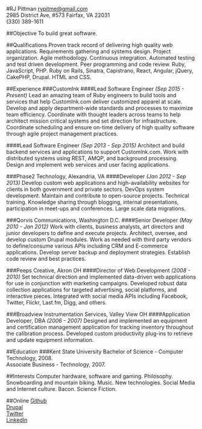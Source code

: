 #RJ Pittman
[rypitme@gmail.com](mailto:rypitme@gmail.com)  
2985 District Ave, #573
Fairfax, VA 22031  
(330) 389-1611  

##Objective
To build great software.

##Qualifications
Proven track record of delivering high quality web applications. Requirements gathering and systems design. Project organization. Agile methodology. Continuous integration. Automated testing and test driven development. Peer programming and code review. Ruby, JavaScript, PHP. Ruby on Rails, Sinatra, Capistrano, React, Angular, jQuery, CakePHP, Drupal. HTML and CSS.

##Experience
###CustomInk
####Lead Software Engineer *(Sep 2015 - Present)*
Lead an amazing team of Ruby engineers to build tools and services that help CustomInk.com deliver customized apparel at scale. Develop and apply department-wide standards and processes to maximize team efficiency. Coordinate with thought leaders across teams to help architect mission critical systems and set direction for infrastructure. Coordinate scheduling and ensure on-time delivery of high quality software through agile project management practices.

####Lead Software Engineer *(Sep 2013 - Sep 2015)*
Architect and build backend services and applications to support CustomInk.com. Work with distributed systems using REST, AMQP, and background processing. Design and implement web services and user facing applications.

###Phase2 Technology, Alexandria, VA
####Developer *(Jan 2012 - Sep 2013)*
Develop custom web applications and high-availability websites for clients in both government and private sectors. DevOps system development. Maintain and contribute to open-source projects. Technical training. Knowledge sharing through blogging, internal presentations, participation in meet-ups and conferences. Large scale data migrations.

###Qorvis Communications, Washington D.C.
####Senior Developer *(May 2010 - Jan 2012)*
Work with clients, business analysts, art directors and junior developers to define and execute projects. Architect, oversee, and develop custom Drupal modules. Work as needed with third party vendors to define/consume various APIs including CRM and E-commerce applications. Develop server backup and deployment strategies. Establish code review and best practices.

###Peeps Creative, Akron OH
####Director of Web Development *(2008 - 2010)*
Set technical direction and implemented data-driven web applications for use in conjunction with marketing campaigns. Developed robust data collection applications for targeted advertising, social platforms, and interactive pieces. Integrated with social media APIs including Facebook, Twitter, Flickr, Last.fm, Digg, and others.

###Broadview Instrumentation Services, Valley View OH
####Application Developer, DBA *(2006 - 2007)*
Designed and implemented an equipment and certification management application for tracking inventory throughout the calibration process. Developed custom productivity plug-ins to retrieve and update equipment information.

##Education
###Kent State University
Bachelor of Science - Computer Technology, 2008.  
Associate Business - Technology, 2007.

##Interests
Computer hardware, software and gaming. Philosophy. Snowboarding and mountain biking. Music. New technologies. Social Media and Internet culture. Bacon. Science Fiction.

##Online
[Github](http://github.com/rypit)  
[Drupal](http://drupal.org/user/868380)   
[Twitter](http://twitter.com/rypitme)  
[LinkedIn](http://www.linkedin.com/in/rypit)      